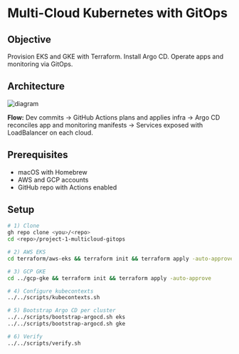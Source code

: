 # Multi-Cloud Kubernetes with GitOps

## Objective
Provision EKS and GKE with Terraform. Install Argo CD. Operate apps and monitoring via GitOps.

## Architecture
![diagram](docs/arch-diagram.png)

**Flow:** Dev commits → GitHub Actions plans and applies infra → Argo CD reconciles app and monitoring manifests → Services exposed with LoadBalancer on each cloud.

## Prerequisites
- macOS with Homebrew
- AWS and GCP accounts
- GitHub repo with Actions enabled

## Setup
```bash
# 1) Clone
gh repo clone <you>/<repo>
cd <repo>/project-1-multicloud-gitops

# 2) AWS EKS
cd terraform/aws-eks && terraform init && terraform apply -auto-approve

# 3) GCP GKE
cd ../gcp-gke && terraform init && terraform apply -auto-approve

# 4) Configure kubecontexts
../../scripts/kubecontexts.sh

# 5) Bootstrap Argo CD per cluster
../../scripts/bootstrap-argocd.sh eks
../../scripts/bootstrap-argocd.sh gke

# 6) Verify
../../scripts/verify.sh
